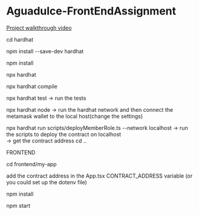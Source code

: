 # Aguadulce-FrontEndAssignment

 
[Project walkthrough video](https://www.loom.com/share/64ab0d96ab8b4b58b1a6222ea7f1b523  )


cd hardhat 

npm install --save-dev hardhat

npm install

npx hardhat

npx hardhat compile

npx hardhat test         -> run the tests 

npx hardhat node         -> run the hardhat network and then connect the metamask wallet to the local host(change the settings)

npx hardhat run scripts/deployMemberRole.ts --network localhost         -> run the scripts to deploy the contract  on localhost   
                                                                        -> get the contract address
cd ..



FRONTEND
 
 cd frontend/my-app 
 
 add the contract address in the App.tsx CONTRACT_ADDRESS variable (or you could set up the dotenv file) 
 
 npm install 
 
 npm start
 
 
